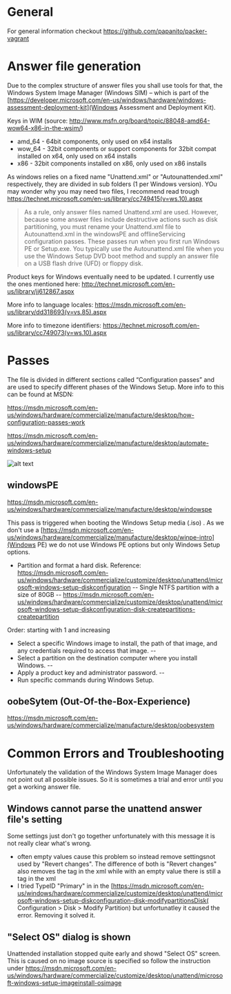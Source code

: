 # General
For general information checkout https://github.com/papanito/packer-vagrant

# Answer file generation
Due to the  complex structure of answer files you shall use tools for that, the Windows System Image Manager (Windows SIM) – which is part of the [https://developer.microsoft.com/en-us/windows/hardware/windows-assessment-deployment-kit](Windows Assessment and Deployment Kit).

Keys in WIM (source: http://www.msfn.org/board/topic/88048-amd64-wow64-x86-in-the-wsim/)
- amd_64 - 64bit components, only used on x64 installs
- wow_64 - 32bit components or support components for 32bit compat installed on x64, only used on x64 installs
- x86 - 32bit components installed on x86, only used on x86 installs

As windows relies on a fixed name "Unattend.xml" or "Autounattended.xml" respectively, they are divided in sub folders (1 per Windows version). YOu may wonder why you may need two files, I recommend read trough https://technet.microsoft.com/en-us/library/cc749415(v=ws.10).aspx
> As a rule, only answer files named Unattend.xml are used. However, because some answer files include destructive actions such as disk partitioning, you must rename your Unattend.xml file to Autounattend.xml in the windowsPE and offlineServicing configuration passes. These passes run when you first run Windows PE or Setup.exe. You typically use the Autounattend.xml file when you use the Windows Setup DVD boot method and supply an answer file on a USB flash drive (UFD) or floppy disk.

Product keys for Windows eventually need to be updated. I currently use the ones mentioned here:
http://technet.microsoft.com/en-us/library/jj612867.aspx

More info to language locales:
https://msdn.microsoft.com/en-us/library/dd318693(v=vs.85).aspx

More info to timezone identifiers:
https://technet.microsoft.com/en-us/library/cc749073(v=ws.10).aspx

# Passes
The file is divided in different sections called “Configuration passes” and are used to specify different phases of the Windows Setup. More info to this can be found at MSDN:

https://msdn.microsoft.com/en-us/windows/hardware/commercialize/manufacture/desktop/how-configuration-passes-work

https://msdn.microsoft.com/en-us/windows/hardware/commercialize/manufacture/desktop/automate-windows-setup

![alt text](https://i-msdn.sec.s-msft.com/en-us/windows/hardware/commercialize/manufacture/desktop/images/dep-win8-l-configpassesandexes.jpg "configuration passes")

## windowsPE
https://msdn.microsoft.com/en-us/windows/hardware/commercialize/manufacture/desktop/windowspe

This pass is triggered when booting the Windows Setup media (.iso) . As we don't use a [https://msdn.microsoft.com/en-us/windows/hardware/commercialize/manufacture/desktop/winpe-intro](Windows PE) we do not use Windows PE options but only Windows Setup options.

- Partition and format a hard disk.
Reference: https://msdn.microsoft.com/en-us/windows/hardware/commercialize/customize/desktop/unattend/microsoft-windows-setup-diskconfiguration
-- Single NTFS partition with a size of 80GB
-- 
https://msdn.microsoft.com/en-us/windows/hardware/commercialize/customize/desktop/unattend/microsoft-windows-setup-diskconfiguration-disk-createpartitions-createpartition




Order: starting with 1 and increasing
- Select a specific Windows image to install, the path of that image, and any credentials required to access that image.
--
- Select a partition on the destination computer where you install Windows.
-- 
- Apply a product key and administrator password.
--
- Run specific commands during Windows Setup.

## oobeSytem (Out-Of-the-Box-Experience)
https://msdn.microsoft.com/en-us/windows/hardware/commercialize/manufacture/desktop/oobesystem

# Common Errors and Troubleshooting
Unfortunately the validation of the Windows System Image Manager does not point out all possible issues. So it is sometimes a trial and error until you get a working answer file.

## Windows cannot parse the unattend answer file's <DiskConfiguration> setting
Some settings just don't go together unfortunately with this message it is not really clear what's wrong.
- often empty values cause this problem so instead remove settingsnot used by "Revert changes". The difference of both is "Revert changes" also removes the tag in the xml while with an empty value there is still a tag in the xml
- I tried TypeID "Primary" in in the [https://msdn.microsoft.com/en-us/windows/hardware/commercialize/customize/desktop/unattend/microsoft-windows-setup-diskconfiguration-disk-modifypartitionsDisk( Configuration > Disk > Modify Partition) but unfortunatley it caused the error. Removing it solved it.


## "Select OS" dialog is shown
Unattended installation stopped quite early and showd "Select OS" screen. This is caused on no image source is specified so follow the instruction under https://msdn.microsoft.com/en-us/windows/hardware/commercialize/customize/desktop/unattend/microsoft-windows-setup-imageinstall-osimage
